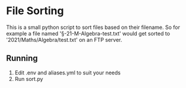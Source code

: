 # File Sorting
This is a small python script to sort files based on their filename. So for example a file named '§-21-M-Algebra-test.txt' would get sorted to '2021/Maths/Algebra/test.txt' on an FTP server.

## Running
1. Edit .env and aliases.yml to suit your needs
2. Run sort.py
